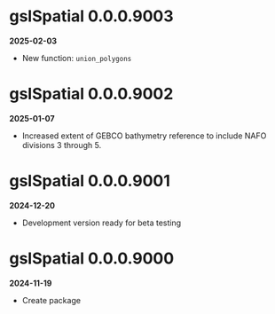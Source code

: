 # gslSpatial 0.0.0.9003
**2025-02-03**

* New function: `union_polygons`

# gslSpatial 0.0.0.9002
**2025-01-07**

* Increased extent of GEBCO bathymetry reference to include NAFO divisions 3 through 5.

# gslSpatial 0.0.0.9001
**2024-12-20**

* Development version ready for beta testing

# gslSpatial 0.0.0.9000
**2024-11-19**

* Create package
